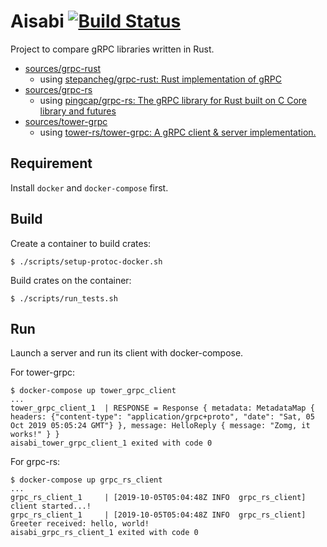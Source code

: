 # Aisabi [![Build Status](https://travis-ci.com/x7c1/aisabi.svg?branch=master)](https://travis-ci.com/x7c1/aisabi)

Project to compare gRPC libraries written in Rust.

* [sources/grpc-rust](sources/grpc-rust)
  * using [stepancheg/grpc-rust: Rust implementation of gRPC](https://github.com/stepancheg/grpc-rust)
* [sources/grpc-rs](sources/grpc-rs)
  * using [pingcap/grpc-rs: The gRPC library for Rust built on C Core library and futures](https://github.com/pingcap/grpc-rs)
* [sources/tower-grpc](sources/tower-grpc)
  * using [tower-rs/tower-grpc: A gRPC client & server implementation.](https://github.com/tower-rs/tower-grpc)

## Requirement

Install `docker` and `docker-compose` first.

## Build

Create a container to build crates:

```
$ ./scripts/setup-protoc-docker.sh
```

Build crates on the container:

```
$ ./scripts/run_tests.sh
```

## Run

Launch a server and run its client with docker-compose.

For tower-grpc:

```
$ docker-compose up tower_grpc_client
...
tower_grpc_client_1  | RESPONSE = Response { metadata: MetadataMap { headers: {"content-type": "application/grpc+proto", "date": "Sat, 05 Oct 2019 05:05:24 GMT"} }, message: HelloReply { message: "Zomg, it works!" } }
aisabi_tower_grpc_client_1 exited with code 0
```

For grpc-rs:

```
$ docker-compose up grpc_rs_client
...
grpc_rs_client_1     | [2019-10-05T05:04:48Z INFO  grpc_rs_client] client started...!
grpc_rs_client_1     | [2019-10-05T05:04:48Z INFO  grpc_rs_client] Greeter received: hello, world!
aisabi_grpc_rs_client_1 exited with code 0
```
